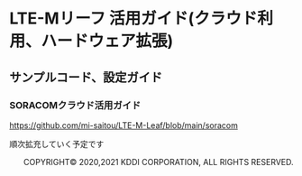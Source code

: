 # LTE-Mリーフ 活用ガイド(クラウド利用、ハードウェア拡張)

## サンプルコード、設定ガイド  

### SORACOMクラウド活用ガイド
https://github.com/mi-saitou/LTE-M-Leaf/blob/main/soracom

順次拡充していく予定です

<div style="text-align: right;">
COPYRIGHT© 2020,2021 KDDI CORPORATION, ALL RIGHTS RESERVED.
</div>
